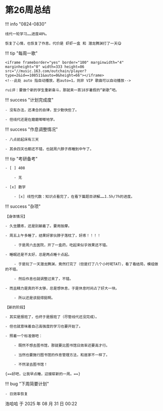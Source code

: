 # 第26周总结

!!! info "0824-0830"

    线代一轮学习……进度40%。

    恢复了心情，也恢复了作息。代价是 虾虾一盒 和 潜龙腾渊打了一天😋
    
!!! tip "每周一歌"

    <iframe frameborder="yes" border="100" marginwidth="4" marginheight="0" width=333 height=86 src="//music.163.com/outchain/player?type=2&id==108511&auto=0&height=66"></iframe>
    <!--此处 auto 指自动播放，若auto=1，则非 VIP 歌曲可以自动播放-->

    rui评：要做个新的学生重新奋斗，那就来一首18岁暑假的“新歌”吧。

!!! success "计划完成度"

    - 没有办法，还凑合的自律，至少勤快些了。
    
    - 但线代还是在磨磨唧唧地学。
    
!!! success "作息调整情况"

    - 八点前起床有三天

    - 其余四天也都还不错，也就周六脖子疼睡到中午了。

!!! tip "考研备考"

    - [ ] 408
        
        - 无

    - [x] 数学
        
        - [x] 线性代数：知识点看完了，在看下篇题目讲解……1.5h/7h的进度。

!!! success "杂项"

    【身体情况】

    - 久坐腰疼，还是别躺着了。要用按摩。
   
    - 周五上午多睡了，结果好家伙脖子落枕了，好疼！！！！
        
        - 于是周六去医院，开了一盒药，吃起来似乎效果还不错。
    
    - 睡眠还是不太好，总是两点睡十点起。
        
        - 于是玩了一天潜龙腾渊，竟然打完了（但是打了八个小时呢TAT），看了看结局，模组做的不错。
        
        - 然后作息也就调整过来了，不错。
    
    - 而且精力是真的不太够，总是想休息，于是休息时间占了好大一块。
        
        - 所以还是该挺得挺啊。

    【新的阶段】

    - 其实是报班了，也终于是报班了（尽管线代还没完成）。
    
    - 但也就意味着自己高强度的学习也要开始了。
    
    - 照着一个标准做吧：
        
        - 既然不想去图书馆，那就要比图书馆日效率还要高才行。
        
        - 当然也要施行图书馆的作息管理方法，和居家不一样了。
        
        - 不然滚去图书馆！
    
    {==好吧，让我早点睡，迎接崭新的一周。==}

!!! bug "下周简要计划"

    - 日效率恢复

浩哈哈 于 2025 年 08 月 31 日 00:22